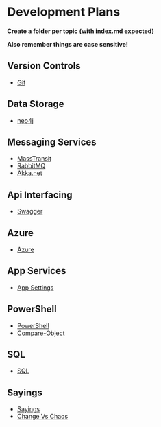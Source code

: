 # Development Plans

**Create a folder per topic (with index.md expected)**

**Also remember things are case sensitive!**

## Version Controls

- [Git](Git/index.md)  

## Data Storage

 - [neo4j](neo4j/index.md)  

## Messaging Services

- [MassTransit](MassTransit/index.md)  
- [RabbitMQ](RabbitMQ/index.md)  
- [Akka.net](Akka.net/index.md)  

## Api Interfacing

- [Swagger](swagger/index.md)  

## Azure
- [Azure](Azure/index.md)
  
## App Services  
-  [App Settings](Azure/applicationSettings-replacements.md)

## PowerShell  
- [PowerShell](PowerShell/index.md)
- [Compare-Object](PowerShell/Compare-Object.md)

## SQL

- [SQL](Sql/)

## Sayings

- [Sayings](Sayings/index.md)
- [Change Vs Chaos](Sayings/chaos.md)